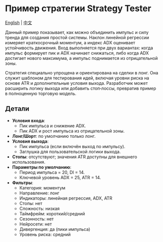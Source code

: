 # Пример стратегии Strategy Tester
[English](README.md) | [中文](README_cn.md)

Данный пример показывает, как можно объединить импульс и силу тренда для
создания простой системы. Наклон линейной регрессии измеряет краткосрочный
моментум, а индекс ADX оценивает устойчивость движения. Вход выполняется при
двух вариантах: когда импульс формирует пик и ADX начинает снижаться, либо
когда ADX достигает нового максимума, а импульс поднимается из отрицательной
зоны.

Стратегия специально упрощена и ориентирована на сделки в лонг. Она служит
шаблоном для тестирования идей, включая уровни риска на основе ATR и
дополнительные условия выхода. Разработчик может расширить логику выхода или
добавить стоп‑лоссы, превратив пример в полноценную торговую модель.

## Детали

- **Условия входа**:
  - Пик импульса и снижение ADX.
  - Пик ADX и рост импульса из отрицательной зоны.
- **Лонг/Шорт**: по умолчанию только лонг.
- **Условия выхода**:
  - Пик импульса (если включён выход по импульсу).
  - Заглушка для пользовательской логики выхода.
- **Стопы**: отсутствуют; значения ATR доступны для внешнего использования.
- **Параметры по умолчанию**:
  - Период импульса = 20, DI = 14.
  - Ключевой уровень ADX = 25, ATR = 14.
- **Фильтры**:
  - Категория: моментум
  - Направление: лонг
  - Индикаторы: линейная регрессия, ADX, ATR
  - Стопы: нет
  - Сложность: низкая
  - Таймфрейм: короткий/средний
  - Сезонность: нет
  - Нейросети: нет
  - Дивергенция: да (пики импульса)
  - Уровень риска: средний
